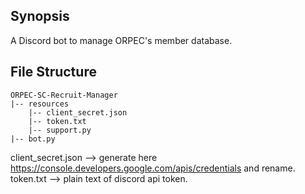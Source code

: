 ## Synopsis
A Discord bot to manage ORPEC's member database.

## File Structure
```
ORPEC-SC-Recruit-Manager
|-- resources
    |-- client_secret.json
    |-- token.txt
    |-- support.py
|-- bot.py
```

client_secret.json --> generate here https://console.developers.google.com/apis/credentials and rename.
token.txt --> plain text of discord api token.
